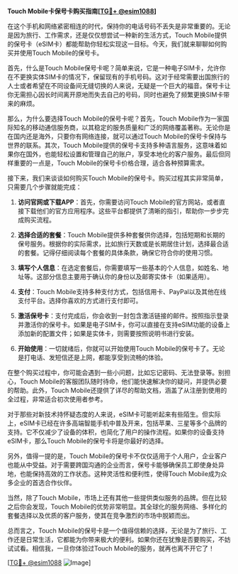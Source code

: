 **Touch Mobile卡保号卡购买指南[[TG💪+ @esim1088](https://t.me/s/esim1088)]**

在这个手机和网络紧密相连的时代，保持你的电话号码不丢失是非常重要的。无论是因为旅行、工作需求，还是仅仅想尝试一种新的生活方式，Touch Mobile提供的保号卡（eSIM卡）都能帮助你轻松实现这一目标。今天，我们就来聊聊如何购买并使用Touch Mobile的保号卡。

首先，什么是Touch Mobile保号卡呢？简单来说，它是一种电子SIM卡，允许你在不更换实体SIM卡的情况下，保留现有的手机号码。这对于经常需要出国旅行的人士或者希望在不同设备间无缝切换的人来说，无疑是一个巨大的福音。保号卡让你无需担心因长时间离开原地而失去自己的号码，同时也避免了频繁更换SIM卡带来的麻烦。

那么，为什么要选择Touch Mobile的保号卡呢？首先，Touch Mobile作为一家国际知名的移动通信服务商，以其稳定的服务质量和广泛的网络覆盖著称。无论你是在国内还是海外，只要你有网络连接，就可以通过Touch Mobile的保号卡保持与世界的联系。其次，Touch Mobile提供的保号卡支持多种语言服务，这意味着如果你在国外，也能轻松设置和管理自己的账户，享受本地化的客户服务。最后但同样重要的一点是，Touch Mobile的保号卡价格合理，适合各种预算需求。

接下来，我们来谈谈如何购买Touch Mobile的保号卡。购买过程其实非常简单，只需要几个步骤就能完成：

1. **访问官网或下载APP**：首先，你需要访问Touch Mobile的官方网站，或者直接下载他们的官方应用程序。这些平台都提供了清晰的指引，帮助你一步步完成购买流程。

2. **选择合适的套餐**：Touch Mobile提供多种套餐供你选择，包括短期和长期的保号服务。根据你的实际需求，比如旅行天数或是长期居住计划，选择最合适的套餐。记得仔细阅读每个套餐的具体条款，确保它符合你的使用习惯。

3. **填写个人信息**：在选定套餐后，你需要填写一些基本的个人信息，如姓名、地址等。这部分信息主要用于确认你的身份以及邮寄实体卡（如果适用）。

4. **支付**：Touch Mobile支持多种支付方式，包括信用卡、PayPal以及其他在线支付平台。选择你喜欢的方式进行支付即可。

5. **激活保号卡**：支付完成后，你会收到一封包含激活链接的邮件。按照指示登录并激活你的保号卡。如果是电子SIM卡，你可以直接在支持eSIM功能的设备上添加新的配置文件；如果是实体卡，则需要按照说明书进行安装。

6. **开始使用**：一切就绪后，你就可以开始使用Touch Mobile的保号卡了。无论是打电话、发短信还是上网，都能享受到流畅的体验。

在整个购买过程中，你可能会遇到一些小问题，比如忘记密码、无法登录等。别担心，Touch Mobile的客服团队随时待命，他们能快速解决你的疑问，并提供必要的帮助。此外，Touch Mobile还提供了详尽的帮助文档，涵盖了从注册到使用的全过程，非常适合初次使用者参考。

对于那些对新技术持怀疑态度的人来说，eSIM卡可能听起来有些陌生。但实际上，eSIM卡已经在许多高端智能手机中普及开来，包括苹果、三星等多个品牌的支持。它不仅减少了设备的体积，也简化了用户的操作流程。如果你的设备支持eSIM卡，那么Touch Mobile的保号卡将是你最好的选择。

另外，值得一提的是，Touch Mobile的保号卡不仅仅适用于个人用户，企业客户也能从中受益。对于需要跨国沟通的企业而言，保号卡能够确保员工即使身处异地，也能保持高效的工作状态。这种灵活性和便利性，使得Touch Mobile成为众多企业的首选合作伙伴。

当然，除了Touch Mobile，市场上还有其他一些提供类似服务的品牌。但在比较之后你会发现，Touch Mobile的优势非常明显。其全球化的服务网络、多样化的套餐选择以及优质的客户服务，使其在竞争激烈的市场中脱颖而出。

总而言之，Touch Mobile的保号卡是一个值得信赖的选择，无论是为了旅行、工作还是日常生活，它都能为你带来极大的便利。如果你还在犹豫是否要购买，不妨试试看。相信我，一旦你体验过Touch Mobile的服务，就再也离不开它了！

[[TG💪+ @esim1088](https://t.me/s/esim1088) ![Image](https://i.postimg.cc/4NQfJmqS/Snipaste-2025-05-13-00-14-12.png)]